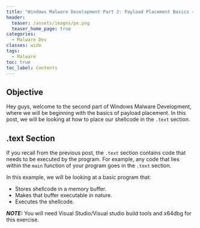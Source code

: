 ```yaml
---
title: "Windows Malware Development Part 2: Payload Placement Basics - .text"
header:
  teaser: /assets/images/pe.png
  teaser_home_page: true
categories:
  - Malware Dev
classes: wide
tags:
  - Malware
toc: true
toc_label: Contents
---
```

## Objective ##

Hey guys, welcome to the second part of Windows Malware Development, where we will be beginning with the basics of payload placement. In this post, we will be looking at how to place our shellcode in the `.text` section.

## .text Section ##

If you recall from the previous post, the `.text` section contains code that needs to be executed by the program. For example, any code that lies within the `main` function of your program goes in the `.text` section.

In this example, we will be looking at a basic program that:
- Stores shellcode in a memory buffer.
- Makes that buffer executable in nature.
- Executes the shellcode.

**_NOTE:_**  You will need Visual Studio/Visual studio build tools and x64dbg for this exercise.







